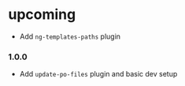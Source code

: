 # upcoming

* Add `ng-templates-paths` plugin

### 1.0.0

* Add `update-po-files` plugin and basic dev setup
